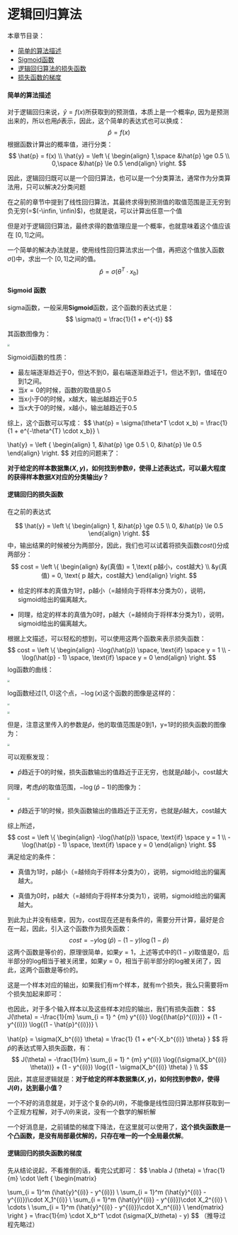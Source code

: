 # 逻辑回归算法

本章节目录：

* [简单的算法描述](#descriptions)
* [Sigmoid函数](#Sigmoid-Function)
* [逻辑回归算法的损失函数](#Loss-Function-Of-Logistic-Regression)
* [损失函数的梯度](#Gradient-Of-The-Loss-Function-Of-Logistic-Regression)

#### <span id="descriptions">简单的算法描述</span>
对于逻辑回归来说，$\hat{y} = f(x)$所获取到的预测值，本质上是一个概率$p$, 因为是预测出来的，所以也用$\hat{p}$表示，因此，这个简单的表达式也可以换成：
$$
\hat{p} = f(x)
$$
根据函数计算出的概率值，进行分类：
$$
\hat{p} = f(x) \\
\hat{y} = \left \{ 
\begin{align}
1,\space &\hat{p} \ge 0.5 \\
0,\space &\hat{p} \le 0.5
\end{align}
\right.
$$


因此，逻辑回归既可以是一个回归算法，也可以是一个分类算法，通常作为分类算法用，只可以解决2分类问题



在之前的章节中提到了线性回归算法，其最终求得到预测值的取值范围是正无穷到负无穷(=$(-\infin, \infin)$)，也就是说，可以计算出任意一个值

但是对于逻辑回归算法，最终求得的数值理应是一个概率，也就意味着这个值应该在 $[0, 1]$之间。

一个简单的解决办法就是，使用线性回归算法求出一个值，再把这个值放入函数$\sigma()$中，求出一个 $[0, 1]$之间的值。
$$
\hat{p} = \sigma(\theta^T \cdot x_b)
$$


#### <span id="Sigmoid-Function">Sigmoid 函数</span>

sigma函数，一般采用**Sigmoid**函数，这个函数的表达式是：
$$
\sigma(t) = \frac{1}{1 + e^{-t}}
$$

其函数图像为：
<p style="align:center"><img src="./pngs/Logisitic-Regression_1.png" style="zoom:30%; "/></p>

Sigmoid函数的性质：

* 最左端逐渐趋近于0，但达不到0，最右端逐渐趋近于1，但达不到1，值域在0到1之间。
* 当$x = 0$的时候，函数的取值是0.5
* 当x小于0的时候，x越大，输出越趋近于0.5
* 当x大于0的时候，x越小，输出越趋近于0.5



综上，这个函数可以写成：
$$
\hat{p} = \sigma(\theta^T \cdot x_b) = \frac{1} {1 + e^{-\theta^{T} \cdot x_b}} \\

\hat{y} = \left \{ 
\begin{align}
1, &\hat{p} \ge 0.5 \\
0, &\hat{p} \le 0.5
\end{align}
\right.
$$
对应的问题来了：

**对于给定的样本数据集$(X, y)$，如何找到参数$\theta$，使得上述表达式，可以最大程度的获得样本数据$X$对应的分类输出$y$？**

 

#### <span id="Loss-Function-Of-Logistic-Regression">逻辑回归的损失函数</span>

在之前的表达式


$$
\hat{y} = \left \{ 
\begin{align}
1, &\hat{p} \ge 0.5 \\
0, &\hat{p} \le 0.5
\end{align}
\right.
$$
中，输出结果的时候被分为两部分，因此，我们也可以试着将损失函数$cost()$分成两部分：
$$
cost = \left \{ 
\begin{align}
  &y(真值) = 1,\text{ p越小，cost越大} \\ 
	&y(真值) = 0, \text{ p 越大，cost越大} 
\end{align}
\right.
$$

* 给定的样本的真值为1时，p越小（=越倾向于将样本分类为0），说明，sigmoid给出的偏离越大。

* 同理，给定的样本的真值为0时，p越大（=越倾向于将样本分类为1），说明，sigmoid给出的偏离越大。

根据上文描述，可以轻松的想到，可以使用这两个函数来表示损失函数：
$$
cost = \left \{
  \begin{align}
  	-\log(\hat{p}) \space, \text{if} \space y = 1 \\
  	-\log(\hat{p} - 1) \space, \text{if} \space y = 0
  \end{align}
\right.
$$
log函数的曲线：
<p style="align:center"><img src="./pngs/Logisitic-Regression_2.png" style="zoom:30%; "/></p>

log函数经过(1, 0)这个点，$-\log{(x)}$这个函数的图像是这样的：

<p style="align:center"><img src="./pngs/Logisitic-Regression_3.png" style="zoom:30%; "/></p>

<p style="align:center"><img src="./pngs/Logisitic-Regression_4.png" style="zoom:30%; "/></p>

但是，注意这里传入的参数是$\hat{p}$，他的取值范围是0到1，y=1时的损失函数的图像为：

<p style="align:center"><img src="./pngs/Logisitic-Regression_5.png" style="zoom:30%; "/></p>

可以观察发现：

* $\hat{p}$趋近于0的时候，损失函数输出的值趋近于正无穷，也就是$\hat{p}$越小，cost越大



同理，考虑$\hat{p}$的取值范围，$-\log(\hat{p} - 1)$的图像为：

<p style="align:center"><img src="./pngs/Logisitic-Regression_6.png" style="zoom:30%; "/></p>

* $\hat{p}$趋近于1的时候，损失函数输出的值趋近于正无穷，也就是$\hat{p}$越大，cost越大

综上所述，
$$
cost = \left \{
  \begin{align}
  	-\log(\hat{p}) \space, \text{if} \space y = 1 \\
  	-\log(\hat{p} - 1) \space, \text{if} \space y = 0
  \end{align}
\right.
$$
满足给定的条件：

* 真值为1时，p越小（=越倾向于将样本分类为0），说明，sigmoid给出的偏离越大。

* 真值为0时，p越大（=越倾向于将样本分类为1），说明，sigmoid给出的偏离越大。

到此为止并没有结束，因为，cost现在还是有条件的，需要分开计算，最好是合在一起，因此，引入这个函数作为损失函数：
$$
cost = - y \log{(\hat{p})} - (1 - y) \log{(1 - \hat{p})}
$$
这两个函数是等价的，原理很简单，如果$y = 1$，上述等式中的$(1-y)$取值是0，后半部分的log相当于被关闭里，如果$y = 0$，相当于前半部分的log被关闭了，因此，这两个函数是等价的。



这是一个样本对应的输出，如果我们有m个样本，就有m个损失，我么只需要将m个损失加起来即可：

也因此，对于多个输入样本以及这些样本对应的输出，我们有损失函数：
$$
J(\theta) = -\frac{1}{m} \sum_{i = 1} ^ {m}
	y^{(i)} \log{(\hat{p}^{(i)})} + (1 - y^{(i)}) \log{(1 - \hat{p}^{(i)})} \\

\hat{p} = \sigma(X_b^{(i)} \theta) = \frac{1} {1 + e^{-X_b^{(i)} \theta} }
$$
将$\hat{p}$的表达式带入损失函数，有：
$$
J(\theta) = -\frac{1}{m} \sum_{i = 1} ^ {m}
	y^{(i)} \log{(\sigma(X_b^{(i)} \theta))} + (1 - y^{(i)}) \log{(1 - \sigma(X_b^{(i)} \theta) } \\
$$
因此，其底层逻辑就是：**对于给定的样本数据集$(X, y)$，如何找到参数$\theta$，使得$J(\theta)$，达到最小值？**

一个不好的消息就是，对于这个复杂的$J(\theta)$，不能像是线性回归算法那样获取到一个正规方程解，对于$J(\theta)$来说，没有一个数学的解析解

一个好消息是，之前铺垫的梯度下降法，在这里就可以使用了，**这个损失函数是一个凸函数，是没有局部最优解的，只存在唯一的一个全局最优解**。

#### <span id="Gradient-Of-The-Loss-Function-Of-Logistic-Regression">逻辑回归的损失函数的梯度</span>

先从结论说起，不看推倒的话，看完公式即可：
$$
\nabla J (\theta) = \frac{1}{m} \cdot 
\left \{
\begin{matrix}

   \sum_{i = 1}^m (\hat{y}^{(i)} - y^{(i)}) \\
   \sum_{i = 1}^m (\hat{y}^{(i)} - y^{(i)})\cdot X_1^{(i)} \\
   \sum_{i = 1}^m (\hat{y}^{(i)} - y^{(i)})\cdot X_2^{(i)} \\
   \cdots \\
   \sum_{i = 1}^m (\hat{y}^{(i)} - y^{(i)})\cdot X_n^{(i)} \\
\end{matrix}
\right \}
= \frac{1}{m} \cdot X_b^T \cdot (\sigma(X_b\theta) - y)
$$
（推导过程先略过）



